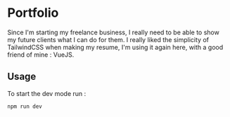 # Portfolio

Since I'm starting my freelance business, I really need to be able to show my future clients what I can do for them. I really liked the simplicity of TailwindCSS when making my resume, I'm using it again here, with a good friend of mine : VueJS.

## Usage
To start the dev mode run :
```bash
npm run dev
```